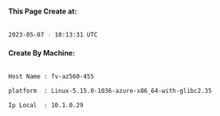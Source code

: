 
   
#### This Page Create at:

```bash

2023-05-07 - 10:13:31 UTC

```

#### Create By Machine:

```bash

Host Name : fv-az560-455

platform  : Linux-5.15.0-1036-azure-x86_64-with-glibc2.35

Ip Local  : 10.1.0.29

```

